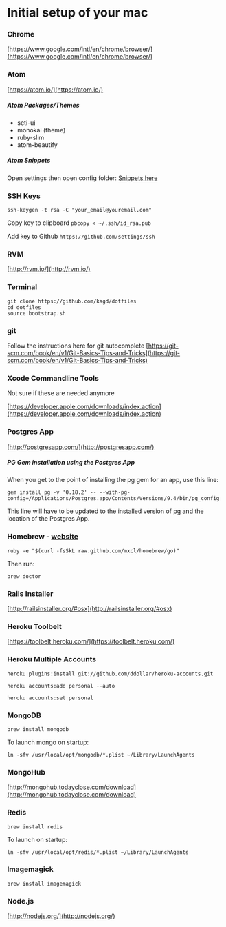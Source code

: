 # Initial setup of your mac

### Chrome

[https://www.google.com/intl/en/chrome/browser/](https://www.google.com/intl/en/chrome/browser/)

### Atom

[https://atom.io/](https://atom.io/)

##### Atom Packages/Themes
- seti-ui
- monokai (theme)
- ruby-slim
- atom-beautify

##### Atom Snippets
Open settings then open config folder: [Snippets here](https://github.com/kagd/dotfiles/blob/master/init/snippets.cson)

### SSH Keys

`ssh-keygen -t rsa -C "your_email@youremail.com"`

Copy key to clipboard
`pbcopy < ~/.ssh/id_rsa.pub`

Add key to Github
`https://github.com/settings/ssh`

### RVM

[http://rvm.io/](http://rvm.io/)

### Terminal

```
git clone https://github.com/kagd/dotfiles
cd dotfiles
source bootstrap.sh
```

### git
Follow the instructions here for git autocomplete
[https://git-scm.com/book/en/v1/Git-Basics-Tips-and-Tricks](https://git-scm.com/book/en/v1/Git-Basics-Tips-and-Tricks)

### Xcode Commandline Tools

Not sure if these are needed anymore

[https://developer.apple.com/downloads/index.action](https://developer.apple.com/downloads/index.action)

### Postgres App

[http://postgresapp.com/](http://postgresapp.com/)

##### PG Gem installation using the Postgres App
When you get to the point of installing the pg gem for an app, use this line:

`gem install pg -v '0.18.2' -- --with-pg-config=/Applications/Postgres.app/Contents/Versions/9.4/bin/pg_config`

This line will have to be updated to the installed version of pg and the location of the Postgres App.

### Homebrew - [website](http://mxcl.github.com/homebrew/)

`ruby -e "$(curl -fsSkL raw.github.com/mxcl/homebrew/go)"`

Then run:

`brew doctor`

### Rails Installer

[http://railsinstaller.org/#osx](http://railsinstaller.org/#osx)

### Heroku Toolbelt

[https://toolbelt.heroku.com/](https://toolbelt.heroku.com/)

### Heroku Multiple Accounts

`heroku plugins:install git://github.com/ddollar/heroku-accounts.git`

`heroku accounts:add personal --auto`

`heroku accounts:set personal`

### MongoDB

`brew install mongodb`

To launch mongo on startup:

`ln -sfv /usr/local/opt/mongodb/*.plist ~/Library/LaunchAgents`

### MongoHub

[http://mongohub.todayclose.com/download](http://mongohub.todayclose.com/download)

### Redis

`brew install redis`

To launch on startup:

`ln -sfv /usr/local/opt/redis/*.plist ~/Library/LaunchAgents`

### Imagemagick

`brew install imagemagick`

### Node.js

[http://nodejs.org/](http://nodejs.org/)
